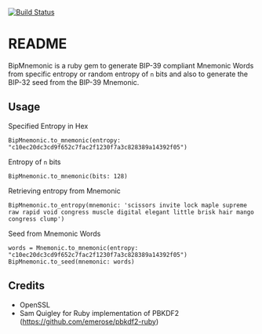 [![Build Status](https://travis-ci.org/sreekanthgs/mnemonic.svg?branch=master)](https://travis-ci.org/sreekanthgs/mnemonic)

# README

BipMnemonic is a ruby gem to generate BIP-39 compliant Mnemonic Words from specific entropy or random entropy of `n` bits and also to generate the BIP-32 seed from the BIP-39 Mnemonic.

## Usage
Specified Entropy in Hex
```
BipMnemonic.to_mnemonic(entropy: "c10ec20dc3cd9f652c7fac2f1230f7a3c828389a14392f05")
```
Entropy of `n` bits
```
BipMnemonic.to_mnemonic(bits: 128)
```
Retrieving entropy from Mnemonic
```
BipMnemonic.to_entropy(mnemonic: 'scissors invite lock maple supreme raw rapid void congress muscle digital elegant little brisk hair mango congress clump')
```
Seed from Mnemonic Words
```
words = Mnemonic.to_mnemonic(entropy: "c10ec20dc3cd9f652c7fac2f1230f7a3c828389a14392f05")
BipMnemonic.to_seed(mnemonic: words)
```

## Credits
* OpenSSL
* Sam Quigley for Ruby implementation of PBKDF2 (https://github.com/emerose/pbkdf2-ruby)
